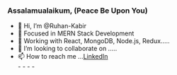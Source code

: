 <h3>Assalamualaikum, (Peace Be Upon You)</h3>

<ul>
  <li>👋 Hi, I’m @Ruhan-Kabir </li>
  <li>👀  Focused in MERN Stack Development </li>
  <li>🌱 Working with React, MongoDB, Node.js, Redux.....</li>
  <li>💞️ I’m looking to collaborate on .....</li>
  <li>📫 How to reach me ...<a href="https://www.linkedin.com/in/ruhan-kabir//">LinkedIn</a></li>
  </li>
- 
- 
- 
- 

<!---
Ruhan-quick/Ruhan-quick is a ✨ special ✨ repository because its `README.md` (this file) appears on your GitHub profile.
You can click the Preview link to take a look at your changes.
--->
